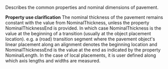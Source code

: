 Describes the common properties and nominal dimensions of pavement.

<!-- end of short definition -->


**Property use clarification**
The nominal thickness of the pavement remains constant with the value from NominalThickness, unless the property NominalThicknessEnd is provided. In which case NominalThickness is the value at the beginning of a transition (usually at the object placement location). e.g. a (road) transition segment where the pavement object's linear placement along an alignment denotes the beginning location and NominalThicknessEnd is the value at the end as indicated by the property NominalLength. In the case of local placements, it is user defined along which axis lengths and widths are measured.
